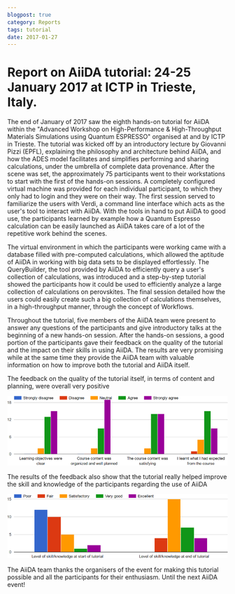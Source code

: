 ```yaml
---
blogpost: true
category: Reports
tags: tutorial
date: 2017-01-27
---
```


# Report on AiiDA tutorial: 24-25 January 2017 at ICTP in Trieste, Italy.

The end of January of 2017 saw the eighth hands-on tutorial for AiiDA within the "Advanced Workshop on High-Performance & High-Throughput Materials Simulations using Quantum ESPRESSO" organised at and by ICTP in Trieste. The tutorial was kicked off by an introductory lecture by Giovanni Pizzi (EPFL), explaining the philosophy and architecture behind AiiDA, and how the ADES model facilitates and simplifies performing and sharing calculations, under the umbrella of complete data provenance. After the scene was set, the approximately 75 participants went to their workstations to start with the first of the hands-on sessions. A completely configured virtual machine was provided for each individual participant, to which they only had to login and they were on their way. The first session served to familiarize the users with Verdi, a command line interface which acts as the user's tool to interact with AiiDA. With the tools in hand to put AiiDA to good use, the participants learned by example how a Quantum Espresso calculation can be easily launched as AiiDA takes care of a lot of the repetitive work behind the scenes.

The virtual environment in which the participants were working came with a database filled with pre-computed calculations, which allowed the aptitude of AiiDA in working with big data sets to be displayed effortlessly. The QueryBuilder, the tool provided by AiiDA to efficiently query a user's collection of calculations, was introduced and a step-by-step tutorial showed the participants how it could be used to efficiently analyze a large collection of calculations on perovskites. The final session detailed how the users could easily create such a big collection of calculations themselves, in a high-throughput manner, through the concept of Workflows.

Throughout the tutorial, five members of the AiiDA team were present to answer any questions of the participants and give introductory talks at the beginning of a new hands-on session. After the hands-on sessions, a good portion of the participants gave their feedback on the quality of the tutorial and the impact on their skills in using AiiDA. The results are very promising while at the same time they provide the AiiDA team with valuable information on how to improve both the tutorial and AiiDA itself.

The feedback on the quality of the tutorial itself, in terms of content and planning, were overall very positive

<!-- [caption id="attachment\_813" align="aligncenter" width="958"] -->
![AiiDA tutorial Jan 2017 feedback 2](../pics/legacy/aiida_tutorial_feedback_02.png)
<!-- Participant feedback on the quality of the tutorial[/caption] -->

The results of the feedback also show that the tutorial really helped improve the skill and knowledge of the participants regarding the use of AiiDA

<!-- [caption id="attachment\_814" align="aligncenter" width="958"] -->
![AiiDA tutorial Jan 2017 feedback 1](../pics/legacy/aiida_tutorial_feedback_01.png)
<!-- The skill level of the participants before and after the tutorial[/caption] -->

The AiiDA team thanks the organisers of the event for making this tutorial possible and all the participants for their enthusiasm. Until the next AiiDA event!
